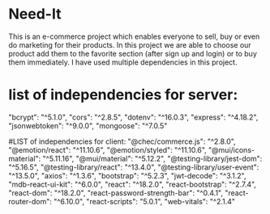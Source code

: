 # Need-It
This is an e-commerce project which enables everyone to sell, buy or even do marketing for their products.
In this project we are able to choose our product add them to the favorite section (after sign up and login) or to buy them immediately. 
I have used multiple dependencies in this project.

# list of independencies for server: 
"bcrypt": "^5.1.0",
"cors": "^2.8.5",
"dotenv": "^16.0.3",
"express": "^4.18.2",
"jsonwebtoken": "^9.0.0",
"mongoose": "^7.0.5"

#LIST of independencies for client: 
"@chec/commerce.js": "^2.8.0",
"@emotion/react": "^11.10.6",
"@emotion/styled": "^11.10.6",
"@mui/icons-material": "^5.11.16",
"@mui/material": "^5.12.2",
"@testing-library/jest-dom": "^5.16.5",
"@testing-library/react": "^13.4.0",
"@testing-library/user-event": "^13.5.0",
"axios": "^1.3.6",
"bootstrap": "^5.2.3",
"jwt-decode": "^3.1.2",
"mdb-react-ui-kit": "^6.0.0",
"react": "^18.2.0",
"react-bootstrap": "^2.7.4",
"react-dom": "^18.2.0",
"react-password-strength-bar": "^0.4.1",
"react-router-dom": "^6.10.0",
"react-scripts": "5.0.1",
"web-vitals": "^2.1.4"


